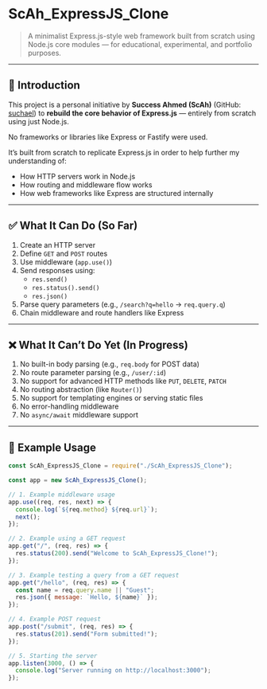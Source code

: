 # ScAh_ExpressJS_Clone

> A minimalist Express.js-style web framework built from scratch using Node.js core modules — for educational, experimental, and portfolio purposes.

---

## 👋 Introduction

This project is a personal initiative by **Success Ahmed (ScAh)** (GitHub: [suchael](https://github.com/suchael)) to **rebuild the core behavior of Express.js** — entirely from scratch using just Node.js.

No frameworks or libraries like Express or Fastify were used.

It’s built from scratch to replicate Express.js in order to help further my understanding of:

- How HTTP servers work in Node.js  
- How routing and middleware flow works  
- How web frameworks like Express are structured internally

---

## ✅ What It Can Do (So Far)

1. Create an HTTP server  
2. Define `GET` and `POST` routes  
3. Use middleware (`app.use()`)  
4. Send responses using:
   - `res.send()`
   - `res.status().send()`
   - `res.json()`  
5. Parse query parameters (e.g., `/search?q=hello` → `req.query.q`)  
6. Chain middleware and route handlers like Express  

---

## ❌ What It Can’t Do Yet (In Progress)

1. No built-in body parsing (e.g., `req.body` for POST data)  
2. No route parameter parsing (e.g., `/user/:id`)  
3. No support for advanced HTTP methods like `PUT`, `DELETE`, `PATCH`  
4. No routing abstraction (like `Router()`)  
5. No support for templating engines or serving static files  
6. No error-handling middleware  
7. No `async/await` middleware support  

---

## 🚀 Example Usage

```js
const ScAh_ExpressJS_Clone = require("./ScAh_ExpressJS_Clone");

const app = new ScAh_ExpressJS_Clone();

// 1. Example middleware usage
app.use((req, res, next) => {
  console.log(`${req.method} ${req.url}`);
  next();
});

// 2. Example using a GET request
app.get("/", (req, res) => {
  res.status(200).send("Welcome to ScAh_ExpressJS_Clone!");
});

// 3. Example testing a query from a GET request
app.get("/hello", (req, res) => {
  const name = req.query.name || "Guest";
  res.json({ message: `Hello, ${name}` });
});

// 4. Example POST request
app.post("/submit", (req, res) => {
  res.status(201).send("Form submitted!");
});

// 5. Starting the server
app.listen(3000, () => {
  console.log("Server running on http://localhost:3000");
});